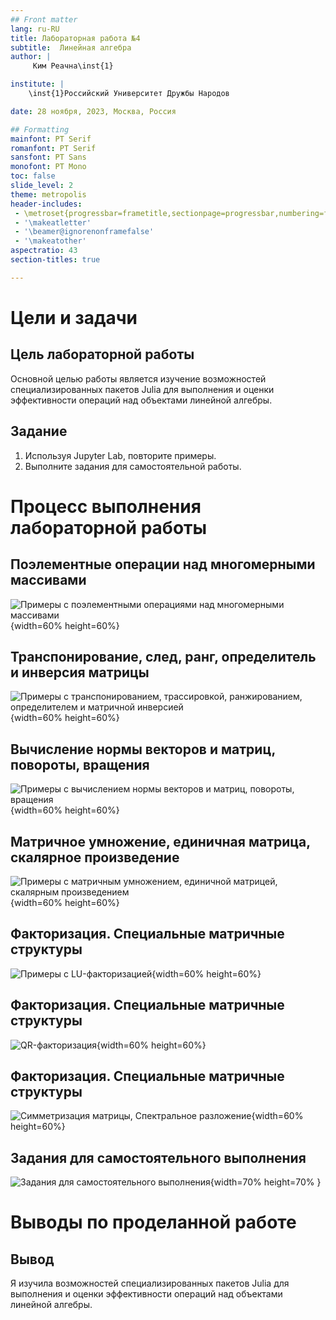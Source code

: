 ```yaml
---
## Front matter
lang: ru-RU
title: Лабораторная работа №4
subtitle:  Линейная алгебра
author: |
	 Ким Реачна\inst{1}

institute: |
	\inst{1}Российский Университет Дружбы Народов

date: 28 ноября, 2023, Москва, Россия

## Formatting
mainfont: PT Serif
romanfont: PT Serif
sansfont: PT Sans
monofont: PT Mono
toc: false
slide_level: 2
theme: metropolis
header-includes: 
 - \metroset{progressbar=frametitle,sectionpage=progressbar,numbering=fraction}
 - '\makeatletter'
 - '\beamer@ignorenonframefalse'
 - '\makeatother'
aspectratio: 43
section-titles: true

---
```

# Цели и задачи

## Цель лабораторной работы

Основной целью работы является изучение возможностей специализированных пакетов Julia для выполнения и оценки эффективности операций над объектами линейной алгебры.

## Задание

1. Используя Jupyter Lab, повторите примеры.
2. Выполните задания для самостоятельной работы.

# Процесс выполнения лабораторной работы

## Поэлементные операции над многомерными массивами

![Примеры с поэлементными операциями над многомерными массивами](image/1.png){width=60% height=60%}

##  Транспонирование, след, ранг, определитель и инверсия матрицы

![Примеры с транспонированием, трассировкой, ранжированием, определителем и матричной инверсией](image/2.png){width=60% height=60%}

## Вычисление нормы векторов и матриц, повороты, вращения

![Примеры с вычислением нормы векторов и матриц, повороты, вращения](image/3.png){width=60% height=60%}

## Матричное умножение, единичная матрица, скалярное произведение

![Примеры с матричным умножением, единичной матрицей, скалярным произведением](image/4.png){width=60% height=60%}

## Факторизация. Специальные матричные структуры

![Примеры с LU-факторизацией](image/5.png){width=60% height=60%}

## Факторизация. Специальные матричные структуры

![QR-факторизация](image/6.png){width=60% height=60%}

## Факторизация. Специальные матричные структуры

![Симметризация матрицы, Спектральное разложение](image/7.png){width=60% height=60%}

## Задания для самостоятельного выполнения

![Задания для самостоятельного выполнения](image/20.png){width=70% height=70% }


# Выводы по проделанной работе

## Вывод

Я изучила возможностей специализированных пакетов Julia для выполнения и оценки эффективности операций над объектами линейной алгебры.
